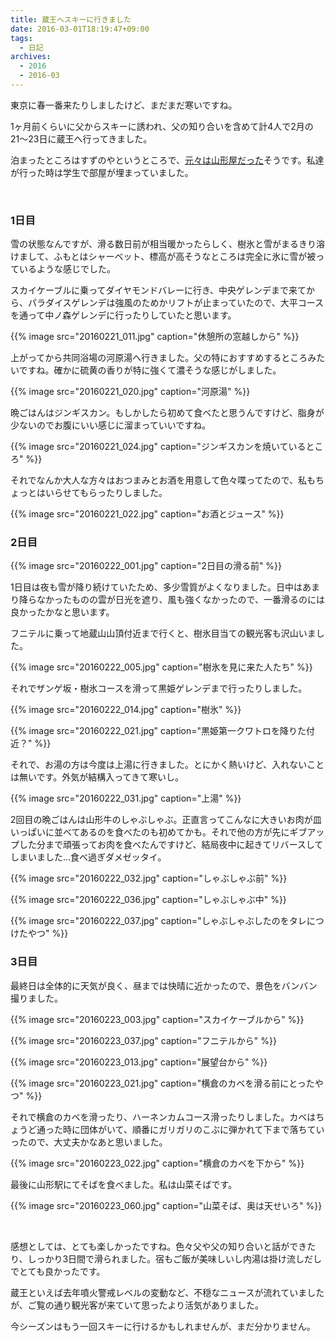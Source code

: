 ```yaml
---
title: 蔵王へスキーに行きました
date: 2016-03-01T18:19:47+09:00
tags:
  - 日記
archives:
  - 2016
  - 2016-03
---
```


東京に春一番来たりしましたけど、まだまだ寒いですね。

1ヶ月前くらいに父からスキーに誘われ、父の知り合いを含めて計4人で2月の21〜23日に蔵王へ行ってきました。

泊まったところはすずのやというところで、[元々は山形屋だった](http://homepage3.nifty.com/ITisNISHIKAWA/spa/report/201311yamagataya.html)そうです。私達が行った時は学生で部屋が埋まっていました。

<br>

### 1日目

雪の状態なんですが、滑る数日前が相当暖かったらしく、樹氷と雪がまるきり溶けまして、ふもとはシャーベット、標高が高そうなところは完全に氷に雪が被っているような感じでした。

スカイケーブルに乗ってダイヤモンドバレーに行き、中央ゲレンデまで来てから、パラダイスゲレンデは強風のためかリフトが止まっていたので、大平コースを通って中ノ森ゲレンデに行ったりしていたと思います。

{{% image src="20160221_011.jpg" caption="休憩所の窓越しから" %}}

上がってから共同浴場の河原湯へ行きました。父の特におすすめするところみたいですね。確かに硫黄の香りが特に強くて濃そうな感じがしました。

{{% image src="20160221_020.jpg" caption="河原湯" %}}

晩ごはんはジンギスカン。もしかしたら初めて食べたと思うんですけど、脂身が少ないのでお腹にいい感じに溜まっていいですね。

{{% image src="20160221_024.jpg" caption="ジンギスカンを焼いているところ" %}}

それでなんか大人な方々はおつまみとお酒を用意して色々喋ってたので、私もちょっとはいらせてもらったりしました。

{{% image src="20160221_022.jpg" caption="お酒とジュース" %}}

### 2日目

{{% image src="20160222_001.jpg" caption="2日目の滑る前" %}}

1日目は夜も雪が降り続けていたため、多少雪質がよくなりました。日中はあまり降らなかったものの雲が日光を遮り、風も強くなかったので、一番滑るのには良かったかなと思います。

フニテルに乗って地蔵山山頂付近まで行くと、樹氷目当ての観光客も沢山いました。

{{% image src="20160222_005.jpg" caption="樹氷を見に来た人たち" %}}

それでザンゲ坂・樹氷コースを滑って黒姫ゲレンデまで行ったりしました。

{{% image src="20160222_014.jpg" caption="樹氷" %}}

{{% image src="20160222_021.jpg" caption="黒姫第一クワトロを降りた付近？" %}}

それで、お湯の方は今度は上湯に行きました。とにかく熱いけど、入れないことは無いです。外気が結構入ってきて寒いし。

{{% image src="20160222_031.jpg" caption="上湯" %}}

2回目の晩ごはんは山形牛のしゃぶしゃぶ。正直言ってこんなに大きいお肉が皿いっぱいに並べてあるのを食べたのも初めてかも。それで他の方が先にギブアップした分まで頑張ってお肉を食べたんですけど、結局夜中に起きてリバースしてしまいました...食べ過ぎダメゼッタイ。

{{% image src="20160222_032.jpg" caption="しゃぶしゃぶ前" %}}

{{% image src="20160222_036.jpg" caption="しゃぶしゃぶ中" %}}

{{% image src="20160222_037.jpg" caption="しゃぶしゃぶしたのをタレにつけたやつ" %}}

### 3日目

最終日は全体的に天気が良く、昼までは快晴に近かったので、景色をバンバン撮りました。

{{% image src="20160223_003.jpg" caption="スカイケーブルから" %}}

{{% image src="20160223_037.jpg" caption="フニテルから" %}}

{{% image src="20160223_013.jpg" caption="展望台から" %}}

{{% image src="20160223_021.jpg" caption="横倉のカベを滑る前にとったやつ" %}}

それで横倉のカベを滑ったり、ハーネンカムコース滑ったりしました。カベはちょうど通った時に団体がいて、順番にガリガリのこぶに弾かれて下まで落ちていったので、大丈夫かなあと思いました。

{{% image src="20160223_022.jpg" caption="横倉のカベを下から" %}}

最後に山形駅にてそばを食べました。私は山菜そばです。

{{% image src="20160223_060.jpg" caption="山菜そば、奥は天せいろ" %}}

<br>

感想としては、とても楽しかったですね。色々父や父の知り合いと話ができたり、しっかり3日間で滑られました。宿もご飯が美味しいし内湯は掛け流しだしでとても良かったです。

蔵王といえば去年噴火警戒レベルの変動など、不穏なニュースが流れていましたが、ご覧の通り観光客が来ていて思ったより活気がありました。

今シーズンはもう一回スキーに行けるかもしれませんが、まだ分かりません。
